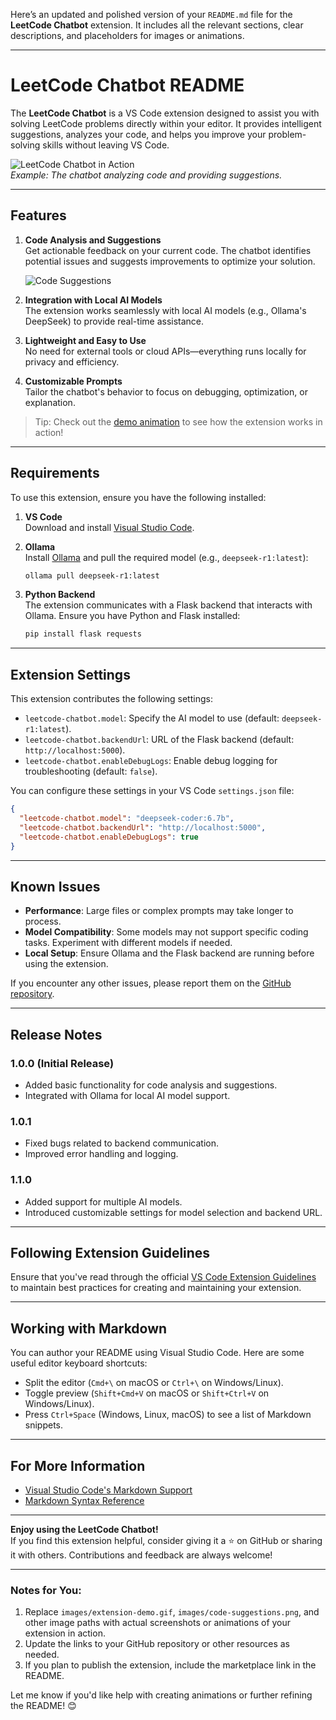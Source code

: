 Here’s an updated and polished version of your `README.md` file for the **LeetCode Chatbot** extension. It includes all the relevant sections, clear descriptions, and placeholders for images or animations.

---

# LeetCode Chatbot README

The **LeetCode Chatbot** is a VS Code extension designed to assist you with solving LeetCode problems directly within your editor. It provides intelligent suggestions, analyzes your code, and helps you improve your problem-solving skills without leaving VS Code.

![LeetCode Chatbot in Action](images/extension-demo.gif)  
*Example: The chatbot analyzing code and providing suggestions.*

---

## Features

1. **Code Analysis and Suggestions**  
   Get actionable feedback on your current code. The chatbot identifies potential issues and suggests improvements to optimize your solution.

   ![Code Suggestions](images/code-suggestions.png)

2. **Integration with Local AI Models**  
   The extension works seamlessly with local AI models (e.g., Ollama's DeepSeek) to provide real-time assistance.

3. **Lightweight and Easy to Use**  
   No need for external tools or cloud APIs—everything runs locally for privacy and efficiency.

4. **Customizable Prompts**  
   Tailor the chatbot's behavior to focus on debugging, optimization, or explanation.

> Tip: Check out the [demo animation](images/extension-demo.gif) to see how the extension works in action!

---

## Requirements

To use this extension, ensure you have the following installed:

1. **VS Code**  
   Download and install [Visual Studio Code](https://code.visualstudio.com/).

2. **Ollama**  
   Install [Ollama](https://ollama.ai/) and pull the required model (e.g., `deepseek-r1:latest`):
   ```bash
   ollama pull deepseek-r1:latest
   ```

3. **Python Backend**  
   The extension communicates with a Flask backend that interacts with Ollama. Ensure you have Python and Flask installed:
   ```bash
   pip install flask requests
   ```

---

## Extension Settings

This extension contributes the following settings:

- `leetcode-chatbot.model`: Specify the AI model to use (default: `deepseek-r1:latest`).
- `leetcode-chatbot.backendUrl`: URL of the Flask backend (default: `http://localhost:5000`).
- `leetcode-chatbot.enableDebugLogs`: Enable debug logging for troubleshooting (default: `false`).

You can configure these settings in your VS Code `settings.json` file:
```json
{
  "leetcode-chatbot.model": "deepseek-coder:6.7b",
  "leetcode-chatbot.backendUrl": "http://localhost:5000",
  "leetcode-chatbot.enableDebugLogs": true
}
```

---

## Known Issues

- **Performance**: Large files or complex prompts may take longer to process.
- **Model Compatibility**: Some models may not support specific coding tasks. Experiment with different models if needed.
- **Local Setup**: Ensure Ollama and the Flask backend are running before using the extension.

If you encounter any other issues, please report them on the [GitHub repository](https://github.com/your-repo/leetcode-chatbot/issues).

---

## Release Notes

### 1.0.0 (Initial Release)
- Added basic functionality for code analysis and suggestions.
- Integrated with Ollama for local AI model support.

### 1.0.1
- Fixed bugs related to backend communication.
- Improved error handling and logging.

### 1.1.0
- Added support for multiple AI models.
- Introduced customizable settings for model selection and backend URL.

---

## Following Extension Guidelines

Ensure that you've read through the official [VS Code Extension Guidelines](https://code.visualstudio.com/api/references/extension-guidelines) to maintain best practices for creating and maintaining your extension.

---

## Working with Markdown

You can author your README using Visual Studio Code. Here are some useful editor keyboard shortcuts:

- Split the editor (`Cmd+\` on macOS or `Ctrl+\` on Windows/Linux).
- Toggle preview (`Shift+Cmd+V` on macOS or `Shift+Ctrl+V` on Windows/Linux).
- Press `Ctrl+Space` (Windows, Linux, macOS) to see a list of Markdown snippets.

---

## For More Information

- [Visual Studio Code's Markdown Support](http://code.visualstudio.com/docs/languages/markdown)
- [Markdown Syntax Reference](https://help.github.com/articles/markdown-basics/)

---

**Enjoy using the LeetCode Chatbot!**  
If you find this extension helpful, consider giving it a ⭐️ on GitHub or sharing it with others. Contributions and feedback are always welcome!

---

### Notes for You:
1. Replace `images/extension-demo.gif`, `images/code-suggestions.png`, and other image paths with actual screenshots or animations of your extension in action.
2. Update the links to your GitHub repository or other resources as needed.
3. If you plan to publish the extension, include the marketplace link in the README.

Let me know if you'd like help with creating animations or further refining the README! 😊